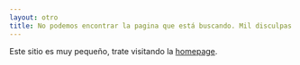 ```yaml
---
layout: otro
title: No podemos encontrar la pagina que está buscando. Mil disculpas.
---
```


Este sitio es muy pequeño, trate visitando la [homepage](/).
